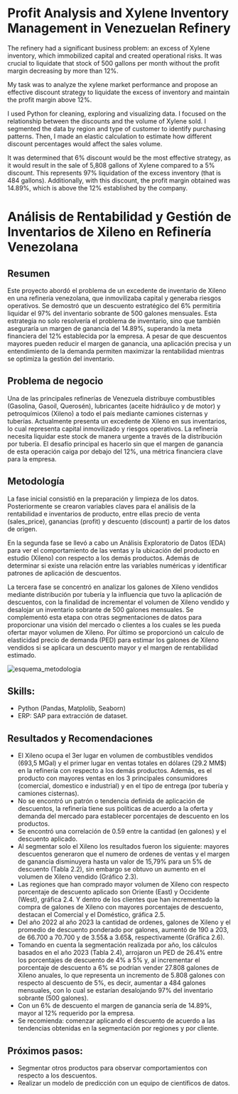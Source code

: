 # Profit Analysis and Xylene Inventory Management in Venezuelan Refinery 

The refinery had a significant business problem: an excess of Xylene inventory, which immobilized capital and created operational risks. It was crucial to liquidate that stock of 500 gallons per month without the profit margin decreasing by more than 12%.

My task was to analyze the xylene market performance and propose an effective discount strategy to liquidate the excess of inventory and maintain the profit margin above 12%.

I used Python for cleaning, exploring and visualizing data. I focused on the relationship between the discounts and the volume of Xylene sold. I segmented the data by region and type of customer to identify purchasing patterns. Then, I made an elastic calculation to estimate how different discount percentages would affect the sales volume. 

It was determined that 6% discount would be the most effective strategy, as it would result in the sale of 5,808 gallons of Xylene compared to a 5% discount. This represents 97% liquidation of the excess inventory (that is 484 gallons). Additionally, with this discount, the profit margin obtained was 14.89%, which is above the 12% established by the company.


# Análisis de Rentabilidad y Gestión de Inventarios de Xileno en Refinería Venezolana

## Resumen

Este proyecto abordó el problema de un excedente de inventario de Xileno en una refinería venezolana, que inmovilizaba capital y generaba riesgos operativos. Se demostró que un descuento estratégico del 6% permitiría liquidar el 97% del inventario sobrante de 500 galones mensuales. Esta estrategia no solo resolvería el problema de inventario, sino que también aseguraría un margen de ganancia del 14.89%, superando la meta financiera del 12% establecida por la empresa. A pesar de que descuentos mayores pueden reducir el margen de ganancia, una aplicación precisa y un entendimiento de la demanda permiten maximizar la rentabilidad mientras se optimiza la gestión del inventario.

## Problema de negocio

Una de las principales refinerías de Venezuela distribuye combustibles (Gasolina, Gasoil, Querosén), lubricantes (aceite hidráulico y de motor) y petroquímicos (Xileno) a todo el país mediante camiones cisternas y tuberías. Actualmente presenta un excedente de Xileno en sus inventarios, lo cual representa capital inmovilizado y riesgos operativos. La refinería necesita liquidar este stock de manera urgente a través de la distribución por tubería. El desafío principal es hacerlo sin que el margen de ganancia de esta operación caiga por debajo del 12%, una métrica financiera clave para la empresa.

## Metodología

La fase inicial consistió en la preparación y limpieza de los datos. Posteriormente se crearon variables claves para el análisis de la rentabilidad e inventarios de producto, entre ellas precio de venta (sales_price), ganancias (profit) y descuento (discount) a partir de los datos de origen. 

En la segunda fase se llevó a cabo un Análisis Exploratorio de Datos (EDA) para ver el comportamiento de las ventas y la ubicación del producto en estudio (Xileno) con respecto a los demás productos. Además de determinar si existe una relación entre las variables numéricas y identificar patrones de aplicación de descuentos.

La tercera fase se concentró en analizar los galones de Xileno vendidos mediante distribución por tubería y la influencia que tuvo la aplicación de descuentos, con la finalidad de incrementar el volumen de Xileno vendido y desalojar un inventario sobrante de 500 galones mensuales. Se complementó esta etapa con otras segmentaciones de datos para proporcionar una visión del mercado o clientes a los cuales se les pueda ofertar mayor volumen de Xileno. Por último se proporcionó un calculo de elasticidad precio de demanda (PED) para estimar los galones de Xileno vendidos si se aplicara un descuento mayor y el margen de rentabilidad estimado.

![esquema_metodologia](https://github.com/user-attachments/assets/ee89fd40-53dc-4a6c-b2df-1bea1fb71a6e)


## Skills:

- Python (Pandas, Matplolib, Seaborn)
- ERP: SAP para extracción de dataset.

## Resultados y Recomendaciones

- El Xileno ocupa el 3er lugar en volumen de combustibles vendidos (693,5 MGal) y el primer lugar en ventas totales en dólares (29.2 MM$) en la refinería con respecto a los demás productos. Además, es el producto con mayores ventas en los 3 principales consumidores (comercial, domestico e industrial) y en el tipo de entrega (por tubería y camiones cisternas).
- No se encontró un patrón o tendencia definida de aplicación de descuentos, la refinería tiene sus políticas de acuerdo a la oferta y demanda del mercado para establecer porcentajes de descuento en los productos.
- Se encontró una correlación de 0.59 entre la cantidad (en galones) y el descuento aplicado.
- Al segmentar solo el Xileno los resultados fueron los siguiente: mayores descuentos generaron que el numero de ordenes de ventas y el margen de ganancia disminuyera hasta un valor de 15,79% para un 5% de descuento (Tabla 2.2), sin embargo se obtuvo un aumento en el volumen de Xileno vendido (Gráfico 2.3).  
- Las regiones que han comprado mayor volumen de Xileno con respecto porcentaje de descuento aplicado son Oriente (East) y Occidente (West), gráfica 2.4. Y dentro de los clientes que han incrementado la compra de galones de Xileno con mayores porcentajes de descuento, destacan el Comercial y el Doméstico, gráfica 2.5.
- Del año 2022 al año 2023 la cantidad de ordenes, galones de Xileno y el promedio de descuento ponderado por galones, aumentó de 190 a 203, de 66.700 a 70.700 y de 3.55& a 3.65&, respectivamente (Gráfica 2.6).
- Tomando en cuenta la segmentación realizada por año, los cálculos basados en el año 2023 (Tabla 2.4), arrojaron un PED de 26.4% entre los porcentajes de descuento de 4% a 5% y, al incrementar el porcentaje de descuento a 6% se podrían vender 27.808 galones de Xileno anuales, lo que representa un incremento de 5.808 galones con respecto al descuento de 5%, es decir, aumentar a 484 galones mensuales, con lo cual se estarían desalojando 97% del inventario sobrante (500 galones).
- Con un 6% de descuento el margen de ganancia sería de 14.89%, mayor al 12% requerido por la empresa. 
- Se recomienda: comenzar aplicando el descuento de acuerdo a las tendencias obtenidas en la segmentación por regiones y por cliente.

## Próximos pasos: 
- Segmentar otros productos para observar comportamientos con respecto a los descuentos.
- Realizar un modelo de predicción con un equipo de científicos de datos.


